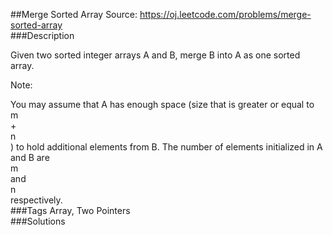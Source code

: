 ##Merge Sorted Array
Source: https://oj.leetcode.com/problems/merge-sorted-array  
###Description

                
Given two sorted integer arrays A and B, merge B into A as one sorted array.  


  

  
Note:  

You may assume that A has enough space (size that is greater or equal to   
m  
 +   
n  
) to hold additional elements from B. The number of elements initialized in A and B are   
m  
 and   
n  
 respectively.  
###Tags
Array, Two Pointers  
###Solutions